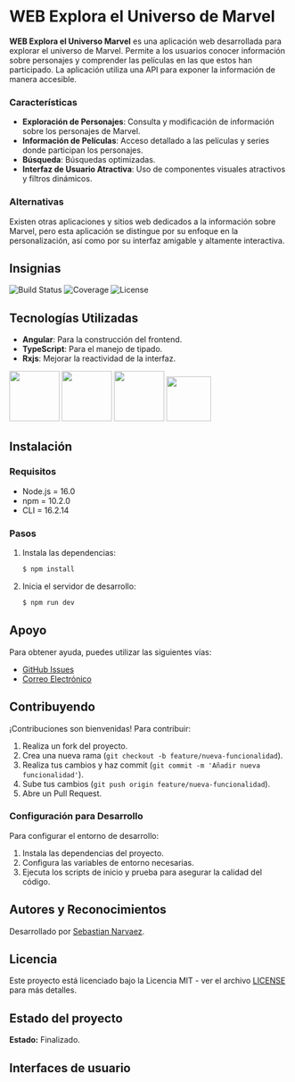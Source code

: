 # WEB Explora el Universo de Marvel

**WEB Explora el Universo Marvel** es una aplicación web desarrollada para explorar el universo de Marvel. Permite a los usuarios conocer información sobre personajes y comprender las películas en las que estos han participado. La aplicación utiliza una API para exponer la información de manera accesible.

### Características
- **Exploración de Personajes**: Consulta y modificación de información sobre los personajes de Marvel.
- **Información de Películas**: Acceso detallado a las películas y series donde participan los personajes.
- **Búsqueda**: Búsquedas optimizadas.
- **Interfaz de Usuario Atractiva**: Uso de componentes visuales atractivos y filtros dinámicos.

### Alternativas
Existen otras aplicaciones y sitios web dedicados a la información sobre Marvel, pero esta aplicación se distingue por su enfoque en la personalización, así como por su interfaz amigable y altamente interactiva.

## Insignias

![Build Status](https://img.shields.io/badge/build-passing-brightgreen)
![Coverage](https://img.shields.io/badge/coverage-100%25-brightgreen)
![License](https://img.shields.io/badge/license-MIT-blue)

## Tecnologías Utilizadas
- **Angular**: Para la construcción del frontend.
- **TypeScript**: Para el manejo de tipado.
- **Rxjs**: Mejorar la reactividad de la interfaz.

<p align="left">
  <img src="https://github.com/sebastiannarvaez23/sebastiannarvaez23/assets/88569352/22258d5a-b422-4b61-8587-012452e1d209" width="auto" height="90">
  <img src="https://github.com/sebastiannarvaez23/warehouse-anywhere-ft/assets/88569352/964ad72f-6318-418b-9e4d-16184ee972cf" width="auto" height="90">
  <img src="https://static-00.iconduck.com/assets.00/git-icon-1024x1024-pqp7u4hl.png" width="auto" height="90">
  <img src="https://github.com/sebastiannarvaez23/dv-idico-web/assets/88569352/cc64327f-28bd-43df-bd5f-1c9283988c34" width="auto" height="80">
</p>

## Instalación

### Requisitos
- Node.js = 16.0
- npm = 10.2.0
- CLI = 16.2.14

### Pasos
1. Instala las dependencias:
   ```bash
   $ npm install
2. Inicia el servidor de desarrollo:
   ```bash
   $ npm run dev

## Apoyo

Para obtener ayuda, puedes utilizar las siguientes vías:

- [GitHub Issues](https://github.com/sebastiannarvaez23/mv-opt-web/issues)
- [Correo Electrónico](narvaezsebas8@gmail.com)

## Contribuyendo

¡Contribuciones son bienvenidas! Para contribuir:

1. Realiza un fork del proyecto.
2. Crea una nueva rama (`git checkout -b feature/nueva-funcionalidad`).
3. Realiza tus cambios y haz commit (`git commit -m 'Añadir nueva funcionalidad'`).
4. Sube tus cambios (`git push origin feature/nueva-funcionalidad`).
5. Abre un Pull Request.

### Configuración para Desarrollo

Para configurar el entorno de desarrollo:

1. Instala las dependencias del proyecto.
2. Configura las variables de entorno necesarias.
3. Ejecuta los scripts de inicio y prueba para asegurar la calidad del código.

## Autores y Reconocimientos

Desarrollado por [Sebastian Narvaez](https://github.com/sebastiannarvaez23).

## Licencia

Este proyecto está licenciado bajo la Licencia MIT - ver el archivo [LICENSE](LICENSE) para más detalles.

## Estado del proyecto

**Estado:** Finalizado.

## Interfaces de usuario

